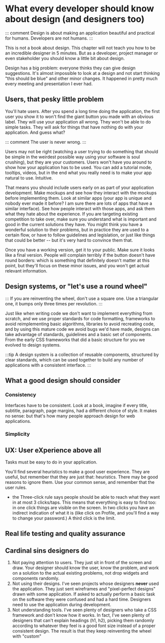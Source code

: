 # What every developer should know about design (and designers too)

::: comment
Design is about making an application beautiful and practical for humans. Developers are not humans.
:::

This is not a book about design. This chapter will not teach you how to be an incredible designer in 5 minutes. But as a developer, project manager or even stakeholder you should know a little bit about design.

Design has a big problem: everyone thinks they can give design suggestions. It's almost impossible to look at a design and not start thinking "this should be blue" and other minor changes. It happened in pretty much every meeting and presentation I ever had.

## Users, that pesky little problem

You'll hate users. After you spend a long time doing the application, the first user you show it to won't find the giant button you made with an obvious label. They will use your application all wrong. They won't be able to do simple tasks. They will ask for things that have nothing do with your application. And guess what?

::: comment
The user is never wrong.
:::

Users may not be right (watching a user trying to do something that should be simple in the weirdest possible way using your software is soul crushing), but they are your customers. Users won't have you around to show how your application has to be used. You can add a tutorial mode, tooltips, videos, but in the end what you really need is to make your app natural to use. Intuitive.

That means you should include users early on as part of your application development. Make mockups and see how they interact with the mockups before implementing them. Look at similar apps (your app is unique and nobody ever made it before? I am sure there are lots of apps that have a similar interface). See how people interact with those apps, and ask them what they hate about the experience. If you are targeting existing competition to take over, make sure you understand what is important and good in the current solutions they have. You might think you have a wonderful solution to their problems, but in practice they are used to a certain flow, or have to follow guidelines and legislation, or just like things that could be better -- but it's very hard to convince them that.

Once you have a working version, get it to your public. Make sure it looks like a final version. People will complain terribly if the button doesn't have round borders: which is something that definitely doesn't matter at this point, but they'll focus on these minor issues, and you won't get actual relevant information.

## Design systems, or "let's use a round wheel"

:::
If you are reinventing the wheel, don't use a square one. Use a triangular one, it bumps only three times per revolution.
:::

Just like when writing code we don't want to implement everything from scratch, and we use proper standards for code formatting, frameworks to avoid reimplementing basic algorithms, libraries to avoid recreating code, and by using this mature code we avoid bugs we'd have made, designs can take advantage of standards, guidelines and a basic set of components. From the early CSS frameworks that did a basic structure for you we evolved to design systems.

:::tip
A design system is a collection of reusable components, structured by clear standards, which can be used together to build any number of applications with a consistent interface.
:::



## What a good design should consider

### Consistency

Interfaces have to be consistent. Look at a book, imagine if every title, subtitle, paragraph, page margins, had a different choice of style. It makes no sense: but that's how many people approach design for web applications.

### Simplicity

## UX: User eXperience above all

Tasks must be easy to do in your application.

You'll find several heuristics to make a good user experience. They are useful, but remember that they are just that: heuristics. There may be good reasons to ignore them. Use your common sense, and remember that the user rules.

- the Three-click rule says people should be able to reach what they want in at most 3 clicks/taps. This means that everything is easy to find too: in one click things are visible on the screen. In two clicks you have an indirect indication of what it is (like click on Profile, and you'll find a way to change your password.) A third click is the limit.

## Real life testing and quality assurance


## Cardinal sins designers do

1. Not paying attention to users. They just sit in front of the screen and draw. Your designer should know the user, know the problem, and work on a solution to the actual existing problems, not drop widgets and components randomly.
2. Not using their designs. I've seen projects whose designers **never** used the application. They just sent wireframes and "pixel-perfect designs" drawn with some application. If asked to actually perform a basic task on the software they were confused and had a hard time. Designers need to use the application during development.
3. Not understanding tools. I've seen plenty of designers who take a CSS framework and don't know how it works. In fact, I've seen plenty of designers that can't explain headings (h1, h2), picking them randomly according to whatever they feel is a good font size instead of a proper consistent design. The result is that they keep reinventing the wheel with "custom" 